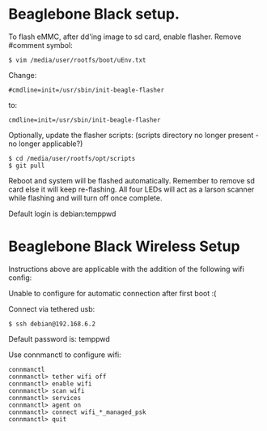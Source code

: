 # Beaglebone Black setup.

To flash eMMC, after dd'ing image to sd card, enable flasher.  Remove #comment symbol:
```shell
$ vim /media/user/rootfs/boot/uEnv.txt
```
Change:
```shell
#cmdline=init=/usr/sbin/init-beagle-flasher
```
to:
```shell
cmdline=init=/usr/sbin/init-beagle-flasher
```

Optionally, update the flasher scripts:
(scripts directory no longer present - no longer applicable?)
```shell
$ cd /media/user/rootfs/opt/scripts
$ git pull
```

Reboot and system will be flashed automatically.  Remember to remove sd card else it will keep re-flashing.  All four LEDs will act as a larson scanner while flashing and will turn off once complete.

Default login is debian:temppwd

# Beaglebone Black Wireless Setup

Instructions above are applicable with the addition of the following wifi config:

Unable to configure for automatic connection after first boot :(

Connect via tethered usb:
```shell
$ ssh debian@192.168.6.2
```

Default password is: temppwd

Use connmanctl to configure wifi:
```shell
connmanctl
connmanctl> tether wifi off
connmanctl> enable wifi
connmanctl> scan wifi
connmanctl> services
connmanctl> agent on
connmanctl> connect wifi_*_managed_psk
connmanctl> quit
```
